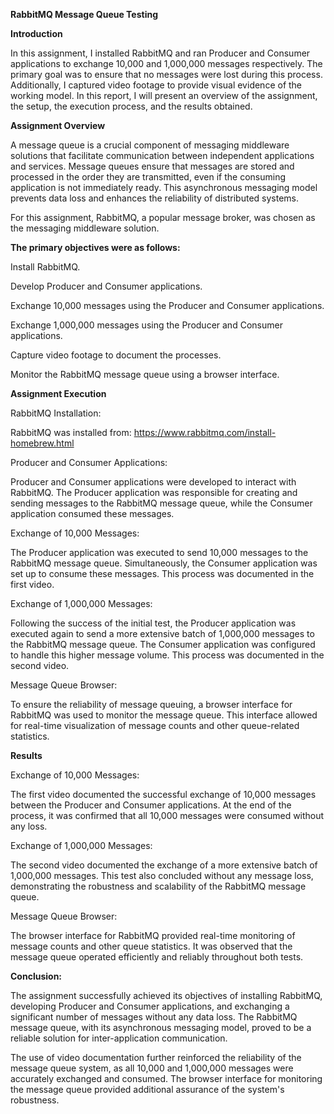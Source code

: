 **RabbitMQ Message Queue Testing**

**Introduction**

In this assignment, I installed RabbitMQ and ran Producer and Consumer applications to exchange 10,000 and 1,000,000 messages respectively. The primary goal was to ensure that no messages were lost during this process. Additionally, I captured video footage to provide visual evidence of the working model. In this report, I will present an overview of the assignment, the setup, the execution process, and the results obtained.

**Assignment Overview**

A message queue is a crucial component of messaging middleware solutions that facilitate communication between independent applications and services. Message queues ensure that messages are stored and processed in the order they are transmitted, even if the consuming application is not immediately ready. This asynchronous messaging model prevents data loss and enhances the reliability of distributed systems.

For this assignment, RabbitMQ, a popular message broker, was chosen as the messaging middleware solution. 

**The primary objectives were as follows:**

Install RabbitMQ.

Develop Producer and Consumer applications.

Exchange 10,000 messages using the Producer and Consumer applications.

Exchange 1,000,000 messages using the Producer and Consumer applications.

Capture video footage to document the processes.

Monitor the RabbitMQ message queue using a browser interface.

**Assignment Execution**

RabbitMQ Installation:

RabbitMQ was installed from: https://www.rabbitmq.com/install-homebrew.html

Producer and Consumer Applications:

Producer and Consumer applications were developed to interact with RabbitMQ. The Producer application was responsible for creating and sending messages to the RabbitMQ message queue, while the Consumer application consumed these messages.

Exchange of 10,000 Messages:

The Producer application was executed to send 10,000 messages to the RabbitMQ message queue. Simultaneously, the Consumer application was set up to consume these messages. This process was documented in the first video.


Exchange of 1,000,000 Messages:

Following the success of the initial test, the Producer application was executed again to send a more extensive batch of 1,000,000 messages to the RabbitMQ message queue. The Consumer application was configured to handle this higher message volume. This process was documented in the second video.

Message Queue Browser:

To ensure the reliability of message queuing, a browser interface for RabbitMQ was used to monitor the message queue. This interface allowed for real-time visualization of message counts and other queue-related statistics.

**Results**

Exchange of 10,000 Messages:

The first video documented the successful exchange of 10,000 messages between the Producer and Consumer applications. At the end of the process, it was confirmed that all 10,000 messages were consumed without any loss.

Exchange of 1,000,000 Messages:

The second video documented the exchange of a more extensive batch of 1,000,000 messages. This test also concluded without any message loss, demonstrating the robustness and scalability of the RabbitMQ message queue.

Message Queue Browser:

The browser interface for RabbitMQ provided real-time monitoring of message counts and other queue statistics. It was observed that the message queue operated efficiently and reliably throughout both tests.

**Conclusion:**

The assignment successfully achieved its objectives of installing RabbitMQ, developing Producer and Consumer applications, and exchanging a significant number of messages without any data loss. The RabbitMQ message queue, with its asynchronous messaging model, proved to be a reliable solution for inter-application communication.

The use of video documentation further reinforced the reliability of the message queue system, as all 10,000 and 1,000,000 messages were accurately exchanged and consumed. The browser interface for monitoring the message queue provided additional assurance of the system's robustness.
